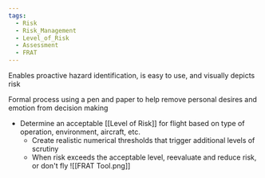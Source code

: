 ```yaml
---
tags:
  - Risk
  - Risk_Management
  - Level_of_Risk
  - Assessment
  - FRAT
---
```

Enables proactive hazard identification, is easy to use, and visually depicts risk

Formal process using a pen and paper to help remove personal desires and emotion from decision making
- Determine an acceptable [[Level of Risk]] for flight based on type of operation, environment, aircraft, etc.
	- Create realistic numerical thresholds that trigger additional levels of scrutiny
	- When risk exceeds the acceptable level, reevaluate and reduce risk, or don't fly
![[FRAT Tool.png]]
